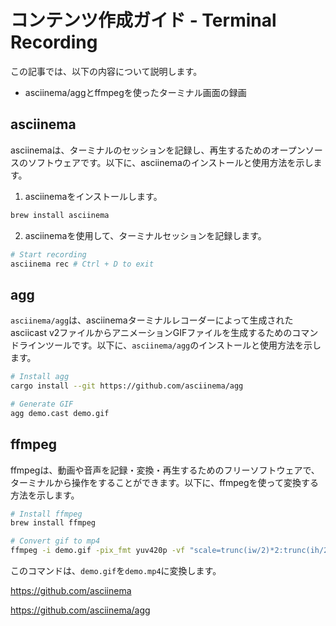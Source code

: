 # コンテンツ作成ガイド - Terminal Recording

この記事では、以下の内容について説明します。

- asciinema/aggとffmpegを使ったターミナル画面の録画

## asciinema

asciinemaは、ターミナルのセッションを記録し、再生するためのオープンソースのソフトウェアです。以下に、asciinemaのインストールと使用方法を示します。

1. asciinemaをインストールします。
```sh
brew install asciinema
```

2. asciinemaを使用して、ターミナルセッションを記録します。
```sh
# Start recording
asciinema rec # Ctrl + D to exit
```

## agg

`asciinema/agg`は、asciinemaターミナルレコーダーによって生成されたasciicast v2ファイルからアニメーションGIFファイルを生成するためのコマンドラインツールです。以下に、`asciinema/agg`のインストールと使用方法を示します。

```bash
# Install agg
cargo install --git https://github.com/asciinema/agg

# Generate GIF
agg demo.cast demo.gif
```

## ffmpeg
ffmpegは、動画や音声を記録・変換・再生するためのフリーソフトウェアで、ターミナルから操作をすることができます。以下に、ffmpegを使って変換する方法を示します。

```sh
# Install ffmpeg
brew install ffmpeg

# Convert gif to mp4
ffmpeg -i demo.gif -pix_fmt yuv420p -vf "scale=trunc(iw/2)*2:trunc(ih/2)*2" demo.mp4

```

このコマンドは、`demo.gif`を`demo.mp4`に変換します。


https://github.com/asciinema

https://github.com/asciinema/agg